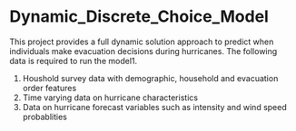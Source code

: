# Dynamic_Discrete_Choice_Model
This project provides a full dynamic solution approach to predict when individuals make evacuation decisions during hurricanes. The following data is required to run the model1.
1. Houshold survey data with demographic, household and evacuation order features 
2. Time varying data on hurricane characteristics
3. Data on hurricane forecast variables such as intensity and wind speed probablities
